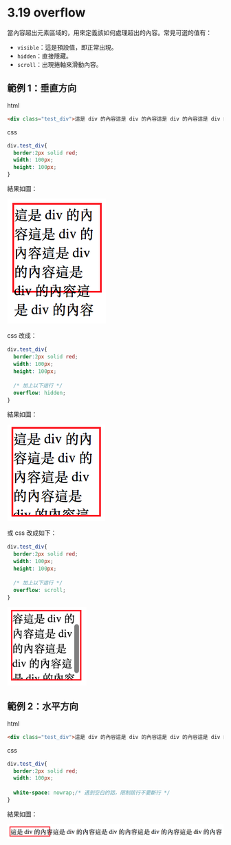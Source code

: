 # 3.19 overflow

當內容超出元素區域的，用來定義該如何處理超出的內容。常見可選的值有：

* `visible`：這是預設值，即正常出現。
* `hidden`：直接隱藏。
* `scroll`：出現捲軸來滑動內容。

## 範例 1：垂直方向

html

```html
<div class="test_div">這是 div 的內容這是 div 的內容這是 div 的內容這是 div 的內容這是 div 的內容</div>
```

css

```css
div.test_div{
  border:2px solid red;
  width: 100px;
  height: 100px;
}
```

結果如圖：

![](/assets/overflow_1.png)

css 改成：

```css
div.test_div{
  border:2px solid red;
  width: 100px;
  height: 100px;

  /* 加上以下這行 */
  overflow: hidden;
}
```

結果如圖：

![](/assets/overflow_2.png)

或 css 改成如下：

```css
div.test_div{
  border:2px solid red;
  width: 100px;
  height: 100px;

  /* 加上以下這行 */
  overflow: scroll;
}
```

![](/assets/overflow_3.png)

## 範例 2：水平方向

html

```html
<div class="test_div">這是 div 的內容這是 div 的內容這是 div 的內容這是 div 的內容這是 div 的內容</div>
```

css

```css
div.test_div{
  border:2px solid red;
  width: 100px;

  white-space: nowrap;/* 遇到空白的話，限制該行不要斷行 */
}
```

結果如圖：

![](/assets/overflow_4.png)

